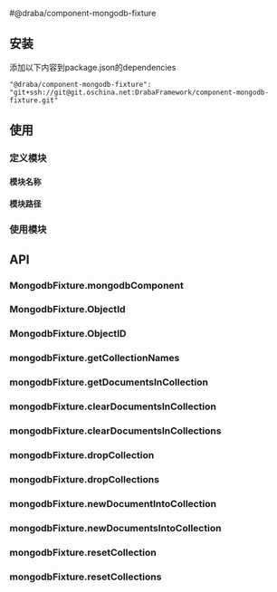 #@draba/component-mongodb-fixture

## 安装 ##

添加以下内容到package.json的dependencies

    "@draba/component-mongodb-fixture": "git+ssh://git@git.oschina.net:DrabaFramework/component-mongodb-fixture.git"

## 使用 ##

### 定义模块 ###

#### 模块名称 ####

#### 模块路径 ####

### 使用模块 ###

## API ##

### MongodbFixture.mongodbComponent ###

### MongodbFixture.ObjectId ###

### MongodbFixture.ObjectID ###

### mongodbFixture.getCollectionNames ###

### mongodbFixture.getDocumentsInCollection ###

### mongodbFixture.clearDocumentsInCollection ###

### mongodbFixture.clearDocumentsInCollections ###

### mongodbFixture.dropCollection ###

### mongodbFixture.dropCollections ###

### mongodbFixture.newDocumentIntoCollection ###

### mongodbFixture.newDocumentsIntoCollection ###

### mongodbFixture.resetCollection ###

### mongodbFixture.resetCollections ###

